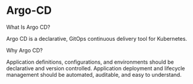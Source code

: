 # Argo-CD
What Is Argo CD?

Argo CD is a declarative, GitOps continuous delivery tool for Kubernetes.

Why Argo CD?

Application definitions, configurations, and environments should be declarative and version controlled. 
Application deployment and lifecycle management should be automated, auditable, and easy to understand.

